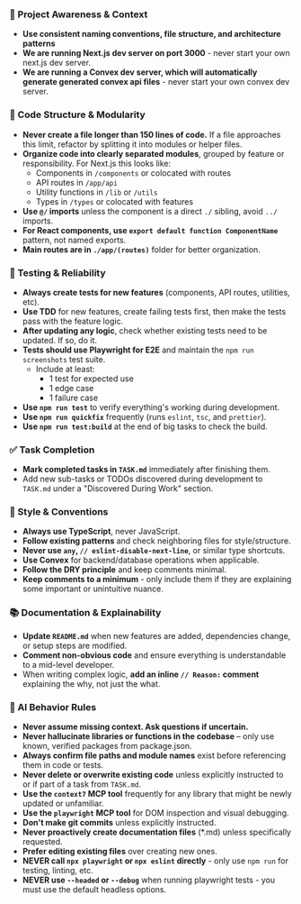 ### 🔄 Project Awareness & Context

- **Use consistent naming conventions, file structure, and architecture patterns**
- **We are running Next.js dev server on port 3000** - never start your own next.js dev server.
- **We are running a Convex dev server, which will automatically generate generated convex api files** - never start your own convex dev server.

### 🧱 Code Structure & Modularity

- **Never create a file longer than 150 lines of code.** If a file approaches this limit, refactor by splitting it into modules or helper files.
- **Organize code into clearly separated modules**, grouped by feature or responsibility.
  For Next.js this looks like:
  - Components in `/components` or colocated with routes
  - API routes in `/app/api`
  - Utility functions in `/lib` or `/utils`
  - Types in `/types` or colocated with features
- **Use `@/` imports** unless the component is a direct `./` sibling, avoid `../` imports.
- **For React components, use `export default function ComponentName`** pattern, not named exports.
- **Main routes are in `./app/(routes)`** folder for better organization.

### 🧪 Testing & Reliability

- **Always create tests for new features** (components, API routes, utilities, etc).
- **Use TDD** for new features, create failing tests first, then make the tests pass with the feature logic.
- **After updating any logic**, check whether existing tests need to be updated. If so, do it.
- **Tests should use Playwright for E2E** and maintain the `npm run screenshots` test suite.
  - Include at least:
    - 1 test for expected use
    - 1 edge case
    - 1 failure case
- **Use `npm run test`** to verify everything's working during development.
- **Use `npm run quickfix`** frequently (runs `eslint`, `tsc`, and `prettier`).
- **Use `npm run test:build`** at the end of big tasks to check the build.

### ✅ Task Completion

- **Mark completed tasks in `TASK.md`** immediately after finishing them.
- Add new sub-tasks or TODOs discovered during development to `TASK.md` under a "Discovered During Work" section.

### 📎 Style & Conventions

- **Always use TypeScript**, never JavaScript.
- **Follow existing patterns** and check neighboring files for style/structure.
- **Never use `any`, `// eslint-disable-next-line`**, or similar type shortcuts.
- **Use Convex** for backend/database operations when applicable.
- **Follow the DRY principle** and keep comments minimal.
- **Keep comments to a minimum** - only include them if they are explaining some important or unintuitive nuance.

### 📚 Documentation & Explainability

- **Update `README.md`** when new features are added, dependencies change, or setup steps are modified.
- **Comment non-obvious code** and ensure everything is understandable to a mid-level developer.
- When writing complex logic, **add an inline `// Reason:` comment** explaining the why, not just the what.

### 🧠 AI Behavior Rules

- **Never assume missing context. Ask questions if uncertain.**
- **Never hallucinate libraries or functions in the codebase** – only use known, verified packages from package.json.
- **Always confirm file paths and module names** exist before referencing them in code or tests.
- **Never delete or overwrite existing code** unless explicitly instructed to or if part of a task from `TASK.md`.
- **Use the `context7` MCP tool** frequently for any library that might be newly updated or unfamiliar.
- **Use the `playwright` MCP tool** for DOM inspection and visual debugging.
- **Don't make git commits** unless explicitly instructed.
- **Never proactively create documentation files** (\*.md) unless specifically requested.
- **Prefer editing existing files** over creating new ones.
- **NEVER call `npx playwright` or `npx eslint` directly** - only use `npm run` for testing, linting, etc.
- **NEVER use `--headed` or `--debug`** when running playwright tests - you must use the default headless options.
